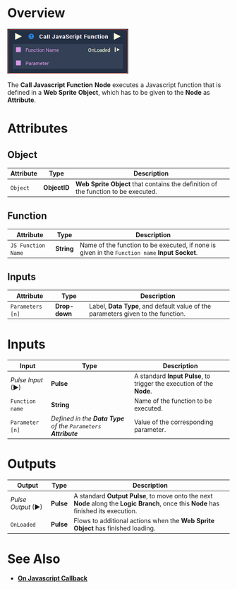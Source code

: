 # Overview

![The Call Javascript Function Node.](../../.gitbook/assets/node-call-javascript-function.png)

The **Call Javascript Function** **Node** executes a Javascript function that is defined in a **Web Sprite** **Object**, which has to be given to the **Node** as **Attribute**.

# Attributes

## Object

|Attribute|Type|Description|
|---|---|---|
| `Object` | **ObjectID** | **Web Sprite** **Object** that contains the definition of the function to be executed. |

## Function

|Attribute|Type|Description|
|---|---|---|
|`JS Function Name` | **String** | Name of the function to be executed, if none is given in the `Function name` **Input Socket**. |

## Inputs

|Attribute|Type|Description|
|---|---|---|
| `Parameters [n]` | **Drop-down** | Label, **Data Type**, and default value of the parameters given to the function. |

# Inputs

|Input|Type|Description|
|---|---|---|
|*Pulse Input* (►)|**Pulse**|A standard **Input Pulse**, to trigger the execution of the **Node**.|
| `Function name` | **String** | Name of the function to be executed. |
| `Parameter [n]` | _Defined in the **Data Type** of the `Parameters` **Attribute**_  | Value of the corresponding parameter. |

# Outputs

|Output|Type|Description|
|---|---|---|
|*Pulse Output* (►)|**Pulse**|A standard **Output Pulse**, to move onto the next **Node** along the **Logic Branch**, once this **Node** has finished its execution.|
| `OnLoaded` | **Pulse** | Flows to additional actions when the **Web Sprite** **Object** has finished loading. |

# See Also
 
 * [**On Javascript Callback**](../events/web/on-javascript-callback.md)
